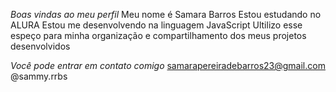 *Boas vindas ao meu perfil*
Meu nome é Samara Barros
Estou estudando no ALURA
Estou me desenvolvendo na linguagem JavaScript
Ultilizo esse espeço para minha organização e compartilhamento dos meus projetos desenvolvidos

*Você pode entrar em contato comigo*
samarapereiradebarros23@gmail.com
@sammy.rrbs
